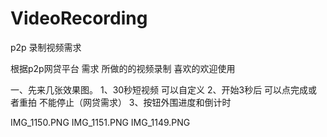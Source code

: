 # VideoRecording
p2p 录制视频需求

根据p2p网贷平台 需求 所做的的视频录制 喜欢的欢迎使用

一、先来几张效果图。
1、30秒短视频 可以自定义
2、开始3秒后 可以点完成或者重拍 不能停止（网贷需求）
3、按钮外围进度和倒计时


IMG_1150.PNG
IMG_1151.PNG
IMG_1149.PNG
